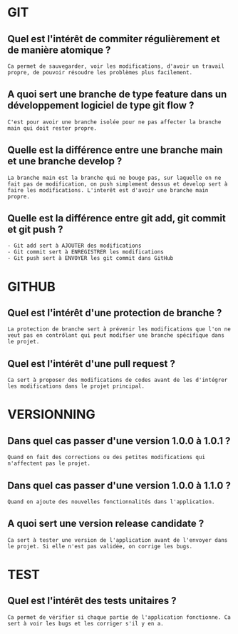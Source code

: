 # GIT

## Quel est l'intérêt de commiter régulièrement et de manière atomique ?
```
Ca permet de sauvegarder, voir les modifications, d'avoir un travail propre, de pouvoir résoudre les problèmes plus facilement.
```

## A quoi sert une branche de type feature dans un développement logiciel de type git flow ?
```
C'est pour avoir une branche isolée pour ne pas affecter la branche main qui doit rester propre.
```

## Quelle est la différence entre une branche main et une branche develop ?
```
La branche main est la branche qui ne bouge pas, sur laquelle on ne fait pas de modification, on push simplement dessus et develop sert à faire les modifications. L'interêt est d'avoir une branche main propre.
```

## Quelle est la différence entre git add, git commit et git push ?
```
- Git add sert à AJOUTER des modifications
- Git commit sert à ENREGISTRER les modifications
- Git push sert à ENVOYER les git commit dans GitHub
```

# GITHUB
## Quel est l'intérêt d'une protection de branche ?
```
La protection de branche sert à prévenir les modifications que l'on ne veut pas en contrôlant qui peut modifier une branche spécifique dans le projet.
```

## Quel est l'intérêt d'une pull request ?
```
Ca sert à proposer des modifications de codes avant de les d'intégrer les modifications dans le projet principal.
```

# VERSIONNING
## Dans quel cas passer d'une version 1.0.0 à 1.0.1 ?
```
Quand on fait des corrections ou des petites modifications qui n'affectent pas le projet.
```

## Dans quel cas passer d'une version 1.0.0 à 1.1.0 ?
```
Quand on ajoute des nouvelles fonctionnalités dans l'application.
```

## A quoi sert une version release candidate ?
```
Ca sert à tester une version de l'application avant de l'envoyer dans le projet. Si elle n'est pas validée, on corrige les bugs.
```
# TEST
## Quel est l'intérêt des tests unitaires ?
```
Ca permet de vérifier si chaque partie de l'application fonctionne. Ca sert à voir les bugs et les corriger s'il y en a.
```